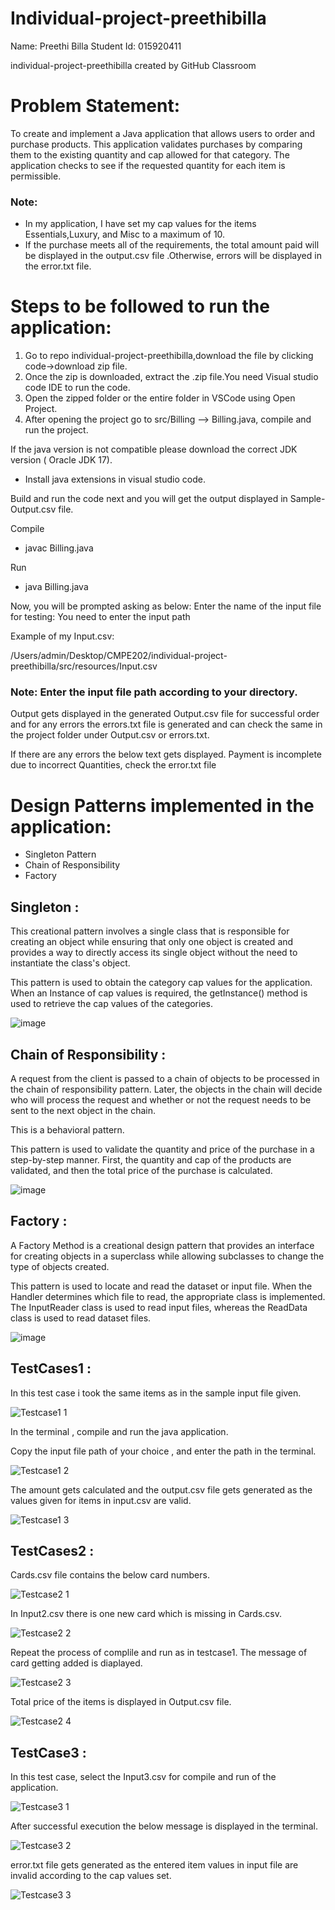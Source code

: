 # Individual-project-preethibilla

Name: Preethi Billa
Student Id: 015920411

individual-project-preethibilla created by GitHub Classroom

# Problem Statement:

To create and implement a Java application that allows users to order and purchase products. This application validates purchases by comparing them to the existing quantity and cap allowed for that category. The application checks to see if the requested quantity for each item is permissible.

### Note:
* In my application, I have set my cap values for the items Essentials,Luxury, and Misc to a maximum of 10.
* If the purchase meets all of the requirements, the total amount paid will be displayed in the output.csv file .Otherwise, errors will be displayed in the error.txt file.

# Steps to be followed to run the application:

1. Go to repo individual-project-preethibilla,download the file by clicking code->download zip file.
2. Once the zip is downloaded, extract the .zip file.You need Visual studio code IDE to run the code.
3. Open the zipped folder or the entire folder in VSCode using Open Project.
4. After opening the project go to src/Billing --> Billing.java, compile and run the project.

If the java version is not compatible please download the correct JDK version ( Oracle JDK 17).
* Install java extensions in visual studio code.

Build and run the code next and you will get the output displayed in Sample-Output.csv file.

Compile 

* javac Billing.java

Run 
* java Billing.java

Now, you will be prompted asking as below:
Enter the name of the input file for testing:  You need to enter the input path

Example of my Input.csv:

 /Users/admin/Desktop/CMPE202/individual-project-preethibilla/src/resources/Input.csv

### Note: Enter the input file path according to your directory.

Output gets displayed in the generated Output.csv file for successful order and for any errors the errors.txt file is generated and can check the same in the project folder under Output.csv or errors.txt.

If there are any errors the below text gets displayed.
Payment is incomplete due to incorrect Quantities, check the error.txt file

# Design Patterns implemented in the application:
 * Singleton Pattern
 * Chain of Responsibility
 * Factory

## Singleton :

This creational pattern involves a single class that is responsible for creating an object while ensuring that only one object is created and provides a way to directly access its single object without the need to instantiate the class's object.

This pattern is used to obtain the category cap values for the application. When an Instance of cap values is required, the getInstance() method is used to retrieve the cap values of the categories.

![image](https://user-images.githubusercontent.com/42039081/167054107-22729404-2cf1-4f70-a109-27fb933b5cf5.png)

      

## Chain of Responsibility :

A request from the client is passed to a chain of objects to be processed in the chain of responsibility pattern. Later, the objects in the chain will decide who will process the request and whether or not the request needs to be sent to the next object in the chain.

This is a behavioral pattern.

This pattern is used to validate the quantity and price of the purchase in a step-by-step manner. First, the quantity and cap of the products are validated, and then the total price of the purchase is calculated.

![image](https://user-images.githubusercontent.com/42039081/167054087-e9e018be-169b-42ff-8acd-31da3d5ee991.png)


## Factory :

A Factory Method is a creational design pattern that provides an interface for creating objects in a superclass while allowing subclasses to change the type of objects created.

This pattern is used to locate and read the dataset or input file. When the Handler determines which file to read, the appropriate class is implemented. The InputReader class is used to read input files, whereas the ReadData class is used to read dataset files.


![image](https://user-images.githubusercontent.com/42039081/167054132-f5f67704-5fe5-4dcc-b958-cc9d8788cc18.png)



## TestCases1 :

In this test case i took the same items as in the sample input file given.

![Testcase1 1](https://user-images.githubusercontent.com/42039081/167067669-ce90d72f-c878-4144-875b-95f9a401c0b7.png)

In the terminal , compile and run the java application.

Copy the input file path of your choice , and enter the path in the terminal.

![Testcase1 2](https://user-images.githubusercontent.com/42039081/167067692-f81e26d7-8c3d-4626-973d-b625166529c9.png)

The amount gets calculated and the output.csv file gets generated as the values given for items in input.csv are valid.

![Testcase1 3](https://user-images.githubusercontent.com/42039081/167067697-33a90892-80de-43f5-b450-92c6eba6fa4a.png)

## TestCases2 :

Cards.csv file contains the below card numbers.

![Testcase2 1](https://user-images.githubusercontent.com/42039081/167067703-416b53ec-ec68-4fc0-b94e-ae58021f4acd.png)

In Input2.csv there is one new card which is missing in Cards.csv.

![Testcase2 2](https://user-images.githubusercontent.com/42039081/167067714-be357e5e-d825-4875-a5d7-6349c18b9c3a.png)

Repeat the process of complile and run as in testcase1.
The message of card getting added is diaplayed.

![Testcase2 3](https://user-images.githubusercontent.com/42039081/167067722-2c3773ad-03c1-409a-8961-3dff7349bb53.png)

Total price of the items is displayed in Output.csv file.

![Testcase2 4](https://user-images.githubusercontent.com/42039081/167067726-8cd82cd8-ca37-4039-9baa-7559c1db9c67.png)

## TestCase3 :

In this test case, select the Input3.csv for compile and run of the application.

![Testcase3 1](https://user-images.githubusercontent.com/42039081/167067731-35ed7274-72af-4a34-951b-05edf9c7167e.png)

After successful execution the below message is displayed in the terminal.

![Testcase3 2](https://user-images.githubusercontent.com/42039081/167067745-c8684683-1363-4c05-87f7-6596bfe19fb3.png)

error.txt file gets generated as the entered item values in input file are invalid according to the cap values set.

![Testcase3 3](https://user-images.githubusercontent.com/42039081/167067762-11035b1d-7086-42c5-891a-7da76ed3441c.png)









